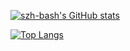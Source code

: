 <!--
**szh-bash/szh-bash** is a ✨ _special_ ✨ repository because its `README.md` (this file) appears on your GitHub profile.

Here are some ideas to get you started:

- 🔭 I’m currently working on ...
- 🌱 I’m currently learning ...
- 👯 I’m looking to collaborate on ...
- 🤔 I’m looking for help with ...
- 💬 Ask me about ...
- 📫 How to reach me: ...
- 😄 Pronouns: ...
- ⚡ Fun fact: ...
-->
<!-- ### Hi there 👋 I am [Immortal.S](http://szh-bash.github.io/)! -->

<!--
## Skills 🚀
### Programming language
[![c++](https://img.shields.io/badge/-c++-blue?style=for-the-badge&logoColor=white)](https://github.com/szh-bash)
[![python](https://img.shields.io/badge/-python-blue?style=for-the-badge&logoColor=white)](https://github.com/szh-bash)
[![algorithm](https://img.shields.io/badge/-algorithm-blue?style=for-the-badge&logoColor=white)](https://github.com/szh-bash)

### Tools
[![idea](https://img.shields.io/badge/-idea-black?style=for-the-badge&logo=intellij-idea&logoColor=white)](https://github.com/szh-bash)
[![maven](https://img.shields.io/badge/-maven-black?style=for-the-badge&logo=apache-maven&logoColor=white)](https://github.com/szh-bash)
[![gradle](https://img.shields.io/badge/-gradle-black?style=for-the-badge&logo=gradle&logoColor=white)](https://github.com/szh-bash)
[![git](https://img.shields.io/badge/-git-black?style=for-the-badge&logo=git&logoColor=white)](https://github.com/szh-bash)
[![github](https://img.shields.io/badge/github-black?style=for-the-badge&logo=github&logoColor=white)](https://github.com/szh-bash)
[![markdown](https://img.shields.io/badge/-markdown-black?style=for-the-badge&logo=markdown&logoColor=white)](https://github.com/szh-bash)
[![json](https://img.shields.io/badge/-json-black?style=for-the-badge&logo=json&logoColor=white)](https://github.com/szh-bash)
-->

<!-- ## Stats 📊 -->
[![szh-bash's GitHub stats](https://github-readme-stats.vercel.app/api?username=szh-bash&show_icons=true&count_private=true&include_all_commits=true&theme=github_dark&hide_border=true)](https://github.com/szh-bash)

[![Top Langs](https://github-readme-stats.vercel.app/api/top-langs/?username=szh-bash&layout=compact&theme=github_dark&hide_border=true)](https://github.com/szh-bash)
